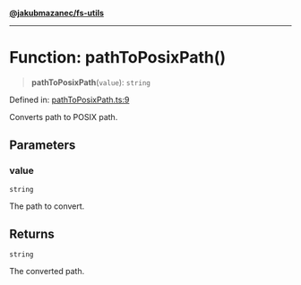 [**@jakubmazanec/fs-utils**](../README.md)

---

# Function: pathToPosixPath()

> **pathToPosixPath**(`value`): `string`

Defined in:
[pathToPosixPath.ts:9](https://github.com/jakubmazanec/tools/blob/d8ee2855cc8c253cbcc5c4d49e7356ff8450cbde/packages/fs-utils/source/pathToPosixPath.ts#L9)

Converts path to POSIX path.

## Parameters

### value

`string`

The path to convert.

## Returns

`string`

The converted path.
